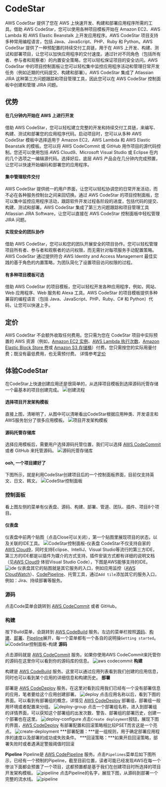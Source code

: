 # CodeStar
AWS CodeStar 提供了您在 AWS 上快速开发、构建和部署应用程序所需的工具。借助 AWS CodeStar，您可以使用各种项目模板开始在 Amazon EC2、AWS Lambda 和 AWS Elastic Beanstalk 上开发应用程序。AWS CodeStar 项目支持多种常用编程语言，包括 Java、JavaScript、PHP、Ruby 和 Python。AWS CodeStar 提供了一种预配置的持续交付工具链，用于在 AWS 上开发、构建、测试和部署项目，让您可以加快应用程序的交付速度。通过针对不同角色（包括所有者、参与者和观察者）的内置安全策略，您可以轻松保证项目的安全访问。AWS CodeStar 中的项目控制面板让您可以轻松集中监控应用程序活动和管理日常开发任务（例如近期的代码提交、构建和部署）。AWS CodeStar 集成了 Atlassian JIRA 这种第三方问题跟踪和项目管理工具，因此您可以在 AWS CodeStar 控制面板中创建和管理 JIRA 问题。

## 优势
#### 在几分钟内开始在 AWS 上进行开发
借助 AWS CodeStar，您可以轻松建立完整的开发和持续交付工具链，来编写、构建、测试和部署您的应用程序代码。启动项目时，您可以从多种 AWS CodeStar 模板中选择适用于 Amazon EC2、AWS Lambda 和 AWS Elastic Beanstalk 的模板。您可以将 AWS CodeCommit 或 GitHub 用作项目的源代码控制。您还可以使用包括 AWS Cloud9、Microsoft Visual Studio 或 Eclipse 在内的几个选项之一编辑源代码。选择好后，底层 AWS 产品会在几分钟内完成预置，让您可以快速开始编码和部署您的应用程序。
#### 集中管理软件交付
AWS CodeStar 提供统一的用户界面，让您可以轻松协调您的日常开发活动，而不必在各种服务控制台之间来回切换。通过 AWS CodeStar 的项目控制面板，您可以集中监控应用程序活动，跟踪软件开发过程各阶段的进度，包括代码的提交、构建、测试和部署。AWS CodeStar 集成了第三方问题跟踪和项目管理工具 Atlassian JIRA Software，让您可以直接在 AWS CodeStar 控制面板中轻松管理 JIRA 问题。
#### 实现安全的团队协作
借助 AWS CodeStar，您可以和您的团队开展安全的项目协作。您可以轻松管理项目所有者、参与者和观察者的访问权限，而无需针对每项服务手动配置策略。AWS CodeStar 通过提供符合 AWS Identity and Access Management 最佳实践的基于角色的内置策略，为团队简化了设置项目访问权限的过程。
#### 有多种项目模板可选
借助 AWS CodeStar 的项目模板，您可以轻松开发各种应用程序，例如，网站、Web 应用程序、Web 服务和 Alexa 工具。AWS CodeStar 的项目模板提供多种兼容的编程语言（包括 Java、JavaScript、PHP、Ruby、C# 和 Python）代码，让您可以快速上手。
## 定价
AWS CodeStar 不会额外收取任何费用。您只需为您在 CodeStar 项目中实际预置的 AWS 资源（例如，[Amazon EC2 实例](chapter11.1.md)、[AWS Lambda 执行次数](chapter11.2.md)、[Amazon Elastic Block Store 卷](chapter26.1.md)或 [Amazon S3 存储桶](chapter26.2.md)）付费。您只需按您的实际用量付费；既没有最低费用，也无需预付费。
详情参考[定价](https://aws.amazon.com/cn/codestar/pricing/?nc=sn&loc=3)
## 体验CodeStar
在CodeStar上快速创建应用还是很简单的，从选择项目模板到选择源码托管存储一个最基本的项目创建完成。
![创建流程](/assets/2019-02-17_122412.png)
#### 选择项目开发架构模板
直接上图，清晰明了，从图中可以清晰看出CodeStar根据应用种类、开发语言和AWS服务划分了很多应用模板。
![项目开发架构模板](/assets/2019-02-17_115738.png)
#### 源码托管存储库
选择应用模板后，需要用户选择源码托管位置，我们可以选择 [AWS CodeCommit](chapter4.5.md) 或者 GitHub 来托管源码。
![源码托管存储库](/assets/2019-02-17_120103.png)
#### ooh, 一个项目建好了
下图所示，就是利用CodeStar创建项目后的一个控制面板界面，目前仅支持英文、日文、韩文。
![CodeStar控制面板](/assets/2019-02-17_124608.png)
### 控制面板
看上图左侧的菜单有仪表盘、源码、构建、部署、管道、团队、插件、项目8个项目。
#### 仪表盘
仪表盘中前两个贴图（点击Close可以关闭），第一个贴图里展现项目的状态，以及关联的IDE工具。
![CodeStar控制面板-仪表盘](/assets/2019-02-17_121934.png)
CodeStar不仅支持自家的 [AWS Cloud9](chapter4.3.md)，同时支持Eclipse、IntelliJ、Visual Studio等流行的第三方IDE，第三方的IDE都是以插件为媒介的方式支持，插件安装方式都有详细的说明文档（见[AWS Cloud9](chapter4.3.md) 体验Visual Studio Code），下图是AWS能够支持的IDE。
![ide](/assets/2019-02-17_131028.png)
仪表盘其它的贴图就是其它服务的入口，例如应用监控（[AWS CloudWatch](chapter18.1.md)）、[CodePipeline](chapter4.7.md)、托管工具，通过`Add tile`添加其它的服务入口，例如：Jira、持续部署等服务。
### 源码
点击Code菜单会跳转到 [AWS CodeCommit](chapter4.5.md) 或者 GitHub。
### 构建
按下Build菜单，会跳转到 [AWS CodeBuild](chapter4.4.md) 服务。左边的菜单栏按照[源码](chapter4.5.md)、[构建](chapter4.4.md)、[部署](chapter4.6.md)、[Pipeline](chapter4.7.md)展开，每一个菜单都有一个各自的说明操`Getting started`。
![CodeStar控制面板-构建](/assets/2019-02-17_152908.png)
**源码**

点击源码就是 [AWS CodeCommit](chapter4.5.md) 服务。如果你使用AWS CodeCommit来托管你的源码在这里你可以看到你的源码库的信息。
![aws codecommit](/assets/2019-02-17_155625.png)
**构建**

构建是 [AWS CodeBuild](chapter4.4.md) 服务。这里可以通过应用列表看到我们创建的应用信息，同时也可以看到某个应用的详细信息和构建历史。
**部署**

部署是 [AWS CodeDeploy](chapter4.6.md) 服务。在这里对看到应用我们已经有一个没有部署信息的应用，笔者要给这个应用创建部署。
![deploy](/assets/2019-02-17_160127.png)
点击应用名称以后，看到下图的界面。可以看到有部署组的概念，详情见 [AWS CodeDeploy](chapter4.6.md) 部署组，部署组一般用环境或者配置来分组。
![deploy-group](/assets/2019-02-17_162851.png)
点击一个部署组名称，进入到部署组的详情界面，可以获知这个部署组的出发次数、警告、部署组的部署历史，创建一个部署也在这里。
![deploy-configure](/assets/2019-02-17_163432.png)
点击`Create deployment`按钮，展现下图的界面，[AWS CodeDeploy](chapter4.6.md) 有部署配置和回滚策略相比较PSET而言这是一个亮点。
![create-deployment](/assets/2019-02-17_163724.png)
***部署配置：***是一组规则，用于确定部署应用程序的速度以及部署的成功或失败条件。
***回滚策略：***如果开启回滚策略，部署失败时或者遇满足警报阈值时回滚

**Pipeline**
Pipeline是 [AWS CodePipeline](chapter4.7.md) 服务。点击`Pipelines`菜单后如下图所示，已经有一个预制的Pipeline，截至目前位置，读者可能已经发现AWS在每一个惨淡下面都会预置了一个项目，这都预置都是基于我们在创建项目时所选择的项目开发架构模板。
![pipeliine](/assets/2019-02-17_165947.png)
点击Pipeline的名字，展现下图，从源码到部署一个完整的流水线。
![pipeline](/assets/2019-02-17_170651.png)